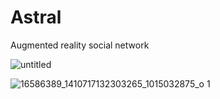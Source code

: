 # Astral
Augmented reality social network

![untitled](https://cloud.githubusercontent.com/assets/7353547/25282487/84c13dba-26a8-11e7-9591-d9c5f532245f.png)


![16586389_1410717132303265_1015032875_o 1](https://cloud.githubusercontent.com/assets/7353547/25282492/8926e594-26a8-11e7-8859-5dd7f109268f.jpg)
